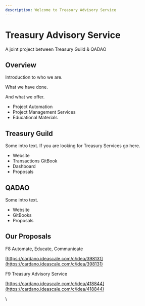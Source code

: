 ```yaml
---
description: Welcome to Treasury Advisory Service
---
```


# Treasury Advisory Service

A joint project between Treasury Guild & QADAO&#x20;

## Overview <a href="#docs-internal-guid-5ebc2ace-7fff-e600-c514-ec4c61c483bf" id="docs-internal-guid-5ebc2ace-7fff-e600-c514-ec4c61c483bf"></a>

Introduction to who we are.&#x20;

What we have done.&#x20;

And what we offer.

* Project Automation
* Project Management Services
* Educational Materials

## Treasury Guild

Some intro text. If you are looking for Treasury Services go here.

* Website
* Transactions GitBook
* Dashboard
* Proposals

## QADAO

Some intro text.&#x20;

* Website
* GitBooks
* Proposals

## Our Proposals

F8 Automate, Educate, Communicate

[https://cardano.ideascale.com/c/idea/398131](https://cardano.ideascale.com/c/idea/398131)

F9 Treasury Advisory Service

[https://cardano.ideascale.com/c/idea/418844](https://cardano.ideascale.com/c/idea/418844)

\
